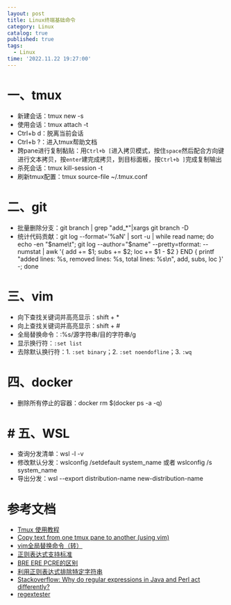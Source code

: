 ```yaml
---
layout: post
title: Linux终端基础命令
category: Linux
catalog: true
published: true
tags:
  - Linux
time: '2022.11.22 19:27:00'
---
```


# 一、tmux
- 新建会话：tmux new -s <session-name>
- 使用会话：tmux attach -t <session-name>
- Ctrl+b d：脱离当前会话
- Ctrl+b ?：进入tmux帮助文档
- 跨pane进行复制黏贴：用`Ctrl+b [`进入拷贝模式，按住`space`然后配合方向键进行文本拷贝，按`enter`建完成拷贝，到目标面板，按`Ctrl+b ]`完成复制输出
- 杀死会话：tmux kill-session -t <session-name>
- 刷新tmux配置：tmux source-file ~/.tmux.conf

# 二、git
- 批量删除分支：git branch | grep "add_*"|xargs git branch -D
- 统计代码贡献：git log --format='%aN' | sort -u | while read name; do echo -en "$name\t"; git log --author="$name" --pretty=tformat: --numstat | awk '{ add += $1; subs += $2; loc += $1 - $2 } END { printf "added lines: %s, removed lines: %s, total lines: %s\n", add, subs, loc }' -; done
  
# 三、vim
- 向下查找关键词并高亮显示：shift + *
- 向上查找关键词并高亮显示：shift + #
- 全局替换命令：:%s/源字符串/目的字符串/g
- 显示换行符：`:set list`
- 去除默认换行符：1. `:set binary`；2. `:set noendofline`；3. `:wq`

# 四、docker
- 删除所有停止的容器：docker rm $(docker ps -a -q)

# # 五、WSL
- 查询分发清单：wsl -l -v
- 修改默认分发：wslconfig /setdefault system_name 或者 wslconfig /s system_name
- 导出分发：wsl --export distribution-name new-distribution-name
  
# 参考文档
- [Tmux 使用教程](http://www.ruanyifeng.com/blog/2019/10/tmux.html)  
- [Copy text from one tmux pane to another (using vim)](https://unix.stackexchange.com/questions/58763/copy-text-from-one-tmux-pane-to-another-using-vim)
- [vim全局替换命令（转）](https://www.jianshu.com/p/2af83c65a638)
- [正则表达式支持标准](https://www.cnblogs.com/codelogs/p/16060372.html)
- [BRE ERE PCRE的区别](https://www.cnblogs.com/codelogs/p/16060372.html)
- [利用正则表达式排除特定字符串](https://www.cnblogs.com/wangqiguo/archive/2012/05/08/2486548.html)
- [Stackoverflow: Why do regular expressions in Java and Perl act differently?](https://stackoverflow.com/questions/784267/why-do-regular-expressions-in-java-and-perl-act-differently)
- [regextester](https://www.regextester.com/)
